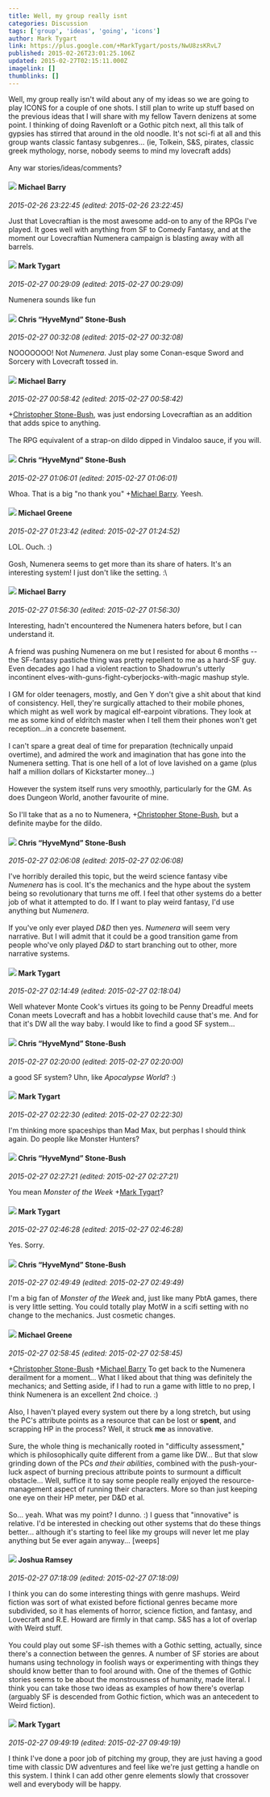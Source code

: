 ```yaml
---
title: Well, my group really isnt
categories: Discussion
tags: ['group', 'ideas', 'going', 'icons']
author: Mark Tygart
link: https://plus.google.com/+MarkTygart/posts/NwU8zsKRvL7
published: 2015-02-26T23:01:25.106Z
updated: 2015-02-27T02:15:11.000Z
imagelink: []
thumblinks: []
---
```


Well, my group really isn&#39;t wild about any of my ideas so we are going to play ICONS for a couple of one shots. I still plan to write up stuff based on the previous ideas that I will share with my fellow Tavern denizens at some point. I thinking of doing Ravenloft or a Gothic pitch next, all this talk of gypsies has stirred that around in the old noodle. It&#39;s not sci-fi at all and this group wants classic fantasy subgenres... (ie, Tolkein, S&amp;S, pirates, classic greek mythology, norse, nobody seems to mind my lovecraft adds)<br /><br />Any war stories/ideas/comments?
<div id='comment z12ohrn54nj5dd5g304cf1vyvlfix1rhfds'>
  <h4><img src='{{site.baseurl}}//images/avatars/111063200037086452489_photo.jpg'> Michael Barry</h4>
      <p><cite>2015-02-26 23:22:45 (edited: 2015-02-26 23:22:45)</cite></p>
        <p>Just that Lovecraftian is the most awesome add-on to any of the RPGs I&#39;ve played. It goes well with anything from SF to Comedy Fantasy, and at the moment our Lovecraftian Numenera campaign is blasting away with all barrels.</p>
</div>
        

<div id='comment z12ohrn54nj5dd5g304cf1vyvlfix1rhfds'>
  <h4><img src='{{site.baseurl}}//images/avatars/118088719859349999400_photo.jpg'> Mark Tygart</h4>
      <p><cite>2015-02-27 00:29:09 (edited: 2015-02-27 00:29:09)</cite></p>
        <p>Numenera sounds like fun</p>
</div>
        

<div id='comment z12ohrn54nj5dd5g304cf1vyvlfix1rhfds'>
  <h4><img src='{{site.baseurl}}//images/avatars/108053817066303198241_photo.jpg'> Chris “HyveMynd” Stone-Bush</h4>
      <p><cite>2015-02-27 00:32:08 (edited: 2015-02-27 00:32:08)</cite></p>
        <p>NOOOOOOO! Not <i>Numenera</i>. Just play some Conan-esque Sword and Sorcery with Lovecraft tossed in.</p>
</div>
        

<div id='comment z12ohrn54nj5dd5g304cf1vyvlfix1rhfds'>
  <h4><img src='{{site.baseurl}}//images/avatars/111063200037086452489_photo.jpg'> Michael Barry</h4>
      <p><cite>2015-02-27 00:58:42 (edited: 2015-02-27 00:58:42)</cite></p>
        <p><span class="proflinkWrapper"><span class="proflinkPrefix">+</span><a class="proflink" href="https://plus.google.com/108053817066303198241" oid="108053817066303198241">Christopher Stone-Bush</a></span>, was just endorsing Lovecraftian as an addition that adds spice to anything. <br /><br />The RPG equivalent of a strap-on dildo dipped in Vindaloo sauce, if you will.</p>
</div>
        

<div id='comment z12ohrn54nj5dd5g304cf1vyvlfix1rhfds'>
  <h4><img src='{{site.baseurl}}//images/avatars/108053817066303198241_photo.jpg'> Chris “HyveMynd” Stone-Bush</h4>
      <p><cite>2015-02-27 01:06:01 (edited: 2015-02-27 01:06:01)</cite></p>
        <p>Whoa. That is a big &quot;no thank you&quot; <span class="proflinkWrapper"><span class="proflinkPrefix">+</span><a class="proflink" href="https://plus.google.com/111063200037086452489" oid="111063200037086452489">Michael Barry</a></span>. Yeesh. </p>
</div>
        

<div id='comment z12ohrn54nj5dd5g304cf1vyvlfix1rhfds'>
  <h4><img src='{{site.baseurl}}//images/avatars/115524159101918552951_photo.jpg'> Michael Greene</h4>
      <p><cite>2015-02-27 01:23:42 (edited: 2015-02-27 01:24:52)</cite></p>
        <p>LOL. Ouch. :)<br /><br />Gosh, Numenera seems to get more than its share of haters. It&#39;s an interesting system! I just don&#39;t like the setting. :\</p>
</div>
        

<div id='comment z12ohrn54nj5dd5g304cf1vyvlfix1rhfds'>
  <h4><img src='{{site.baseurl}}//images/avatars/111063200037086452489_photo.jpg'> Michael Barry</h4>
      <p><cite>2015-02-27 01:56:30 (edited: 2015-02-27 01:56:30)</cite></p>
        <p>Interesting, hadn&#39;t encountered the Numenera haters before, but I can understand it.<br /><br />A friend was pushing Numenera on me but I resisted for about 6 months -- the SF-fantasy pastiche thing was pretty repellent to me as a hard-SF guy. Even decades ago I had a violent reaction to Shadowrun&#39;s utterly incontinent elves-with-guns-fight-cyberjocks-with-magic mashup style. <br /><br />I GM for older teenagers, mostly, and Gen Y don&#39;t give a shit about that kind of consistency. Hell, they&#39;re surgically attached to their mobile phones, which might as well work by magical elf-earpoint vibrations. They look at me as some kind of eldritch master when I tell them their phones won&#39;t get reception...in a concrete basement. <br /><br />I can&#39;t spare a great deal of time for preparation (technically unpaid overtime), and admired the work and imagination that has gone into the Numenera setting. That is one hell of a lot of love lavished on a game (plus half a million dollars of Kickstarter money...) <br /><br />However the system itself runs very smoothly, particularly for the GM. As does Dungeon World, another favourite of mine. <br /><br />So I&#39;ll take that as a no to Numenera, <span class="proflinkWrapper"><span class="proflinkPrefix">+</span><a class="proflink" href="https://plus.google.com/108053817066303198241" oid="108053817066303198241">Christopher Stone-Bush</a></span>, but a definite maybe for the dildo. </p>
</div>
        

<div id='comment z12ohrn54nj5dd5g304cf1vyvlfix1rhfds'>
  <h4><img src='{{site.baseurl}}//images/avatars/108053817066303198241_photo.jpg'> Chris “HyveMynd” Stone-Bush</h4>
      <p><cite>2015-02-27 02:06:08 (edited: 2015-02-27 02:06:08)</cite></p>
        <p>I&#39;ve horribly derailed this topic, but the weird science fantasy vibe <i>Numenera</i> has is cool. It&#39;s the mechanics and the hype about the system being so revolutionary that turns me off. I feel that other systems do a better job of what it attempted to do. If I want to play weird fantasy, I&#39;d use anything but <i>Numenera</i>.<br /><br />If you&#39;ve only ever played <i>D&amp;D</i> then yes. <i>Numenera</i> will seem very narrative. But I will admit that it could be a good transition game from people who&#39;ve only played <i>D&amp;D</i> to start branching out to other, more narrative systems.</p>
</div>
        

<div id='comment z12ohrn54nj5dd5g304cf1vyvlfix1rhfds'>
  <h4><img src='{{site.baseurl}}//images/avatars/118088719859349999400_photo.jpg'> Mark Tygart</h4>
      <p><cite>2015-02-27 02:14:49 (edited: 2015-02-27 02:18:04)</cite></p>
        <p>Well whatever Monte Cook&#39;s virtues its going to be Penny Dreadful meets Conan meets Lovecraft and has a hobbit lovechild cause that&#39;s me. And for that it&#39;s DW all the way baby. I would like to find a good SF system...</p>
</div>
        

<div id='comment z12ohrn54nj5dd5g304cf1vyvlfix1rhfds'>
  <h4><img src='{{site.baseurl}}//images/avatars/108053817066303198241_photo.jpg'> Chris “HyveMynd” Stone-Bush</h4>
      <p><cite>2015-02-27 02:20:00 (edited: 2015-02-27 02:20:00)</cite></p>
        <p>a good SF system? Uhn, like <i>Apocalypse World</i>? :)</p>
</div>
        

<div id='comment z12ohrn54nj5dd5g304cf1vyvlfix1rhfds'>
  <h4><img src='{{site.baseurl}}//images/avatars/118088719859349999400_photo.jpg'> Mark Tygart</h4>
      <p><cite>2015-02-27 02:22:30 (edited: 2015-02-27 02:22:30)</cite></p>
        <p>I&#39;m thinking more spaceships than Mad Max, but perphas I should think again. Do people like Monster Hunters?</p>
</div>
        

<div id='comment z12ohrn54nj5dd5g304cf1vyvlfix1rhfds'>
  <h4><img src='{{site.baseurl}}//images/avatars/108053817066303198241_photo.jpg'> Chris “HyveMynd” Stone-Bush</h4>
      <p><cite>2015-02-27 02:27:21 (edited: 2015-02-27 02:27:21)</cite></p>
        <p>You mean <i>Monster of the Week</i> <span class="proflinkWrapper"><span class="proflinkPrefix">+</span><a class="proflink" href="https://plus.google.com/118088719859349999400" oid="118088719859349999400">Mark Tygart</a></span>? </p>
</div>
        

<div id='comment z12ohrn54nj5dd5g304cf1vyvlfix1rhfds'>
  <h4><img src='{{site.baseurl}}//images/avatars/118088719859349999400_photo.jpg'> Mark Tygart</h4>
      <p><cite>2015-02-27 02:46:28 (edited: 2015-02-27 02:46:28)</cite></p>
        <p>Yes. Sorry.</p>
</div>
        

<div id='comment z12ohrn54nj5dd5g304cf1vyvlfix1rhfds'>
  <h4><img src='{{site.baseurl}}//images/avatars/108053817066303198241_photo.jpg'> Chris “HyveMynd” Stone-Bush</h4>
      <p><cite>2015-02-27 02:49:49 (edited: 2015-02-27 02:49:49)</cite></p>
        <p>I&#39;m a big fan of <i>Monster of the Week</i> and, just like many PbtA games, there is very little setting. You could totally play MotW in a scifi setting with no change to the mechanics. Just cosmetic changes. </p>
</div>
        

<div id='comment z12ohrn54nj5dd5g304cf1vyvlfix1rhfds'>
  <h4><img src='{{site.baseurl}}//images/avatars/115524159101918552951_photo.jpg'> Michael Greene</h4>
      <p><cite>2015-02-27 02:58:45 (edited: 2015-02-27 02:58:45)</cite></p>
        <p><span class="proflinkWrapper"><span class="proflinkPrefix">+</span><a class="proflink" href="https://plus.google.com/108053817066303198241" oid="108053817066303198241">Christopher Stone-Bush</a></span> <span class="proflinkWrapper"><span class="proflinkPrefix">+</span><a class="proflink" href="https://plus.google.com/111063200037086452489" oid="111063200037086452489">Michael Barry</a></span> To get back to the Numenera derailment for a moment... What I liked about that thing was definitely the mechanics; and Setting aside, if I had to run a game with little to no prep, I think Numenera is an excellent 2nd choice. :)<br /><br />Also, I haven&#39;t played every system out there by a long stretch, but using the PC&#39;s attribute points as a resource that can be lost or <b>spent</b>, and scrapping HP in the process? Well, it struck <b>me</b> as innovative.<br /><br />Sure, the whole thing is mechanically rooted in &quot;difficulty assessment,&quot; which is philosophically quite different from a game like DW... But that slow grinding down of the PCs <i>and their abilities</i>, combined with the push-your-luck aspect of burning precious attribute points to surmount a difficult obstacle... Well, suffice it to say some people really enjoyed the resource-management aspect of running their characters. More so than just keeping one eye on their HP meter, per D&amp;D et al.<br /><br />So... yeah. What was my point? I dunno. :) I guess that &quot;innovative&quot; is relative. I&#39;d be interested in checking out other systems that do these things better... although it&#39;s starting to feel like my groups will never let me play anything but 5e ever again anyway... [weeps]</p>
</div>
        

<div id='comment z12ohrn54nj5dd5g304cf1vyvlfix1rhfds'>
  <h4><img src='{{site.baseurl}}//images/avatars/116047019277221335862_photo.jpg'> Joshua Ramsey</h4>
      <p><cite>2015-02-27 07:18:09 (edited: 2015-02-27 07:18:09)</cite></p>
        <p>I think you can do some interesting things with genre mashups. Weird fiction was sort of what existed before fictional genres became more subdivided, so it has elements of horror, science fiction, and fantasy, and Lovecraft and R.E. Howard are firmly in that camp. S&amp;S has a lot of overlap with Weird stuff.<br /><br />You could play out some SF-ish themes with a Gothic setting, actually, since there&#39;s a connection between the genres. A number of SF stories are about humans using technology in foolish ways or experimenting with things they should know better than to fool around with. One of the themes of Gothic stories seems to be about the monstrousness of humanity, made literal. I think you can take those two ideas as examples of how there&#39;s overlap (arguably SF is descended from Gothic fiction, which was an antecedent to Weird fiction).</p>
</div>
        

<div id='comment z12ohrn54nj5dd5g304cf1vyvlfix1rhfds'>
  <h4><img src='{{site.baseurl}}//images/avatars/118088719859349999400_photo.jpg'> Mark Tygart</h4>
      <p><cite>2015-02-27 09:49:19 (edited: 2015-02-27 09:49:19)</cite></p>
        <p>I think I&#39;ve done a poor job of pitching my group, they are just having a good time with classic DW adventures and feel like we&#39;re just getting a handle on this system. I think I can add other genre elements slowly that crossover well and everybody will be happy.</p>
</div>
        